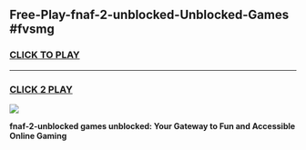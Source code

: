 
## Free-Play-fnaf-2-unblocked-Unblocked-Games #fvsmg
<h3>
<a href="https://news.freeplayer.one?title=fnaf-2-unblocked&ref=8M">CLICK TO PLAY</a></h3>
<hr>

<h3>
<a href="https://news.freeplayer.one?title=fnaf-2-unblocked&ref=8M">CLICK 2 PLAY</a>
  
</h3>

<a href="https://news.freeplayer.one?title=fnaf-2-unblocked&ref=8M"><img src="https://clearcache.store/games.png"></a>


**fnaf-2-unblocked games unblocked: Your Gateway to Fun and Accessible Online Gaming**
